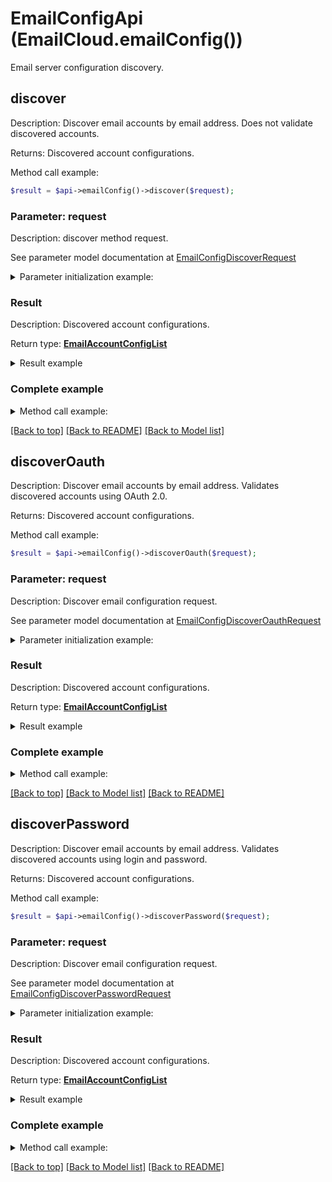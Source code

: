 # EmailConfigApi (EmailCloud.emailConfig())

Email server configuration discovery.

## **discover**

Description: Discover email accounts by email address. Does not validate discovered accounts.

Returns: Discovered account configurations.

Method call example:
```php
$result = $api->emailConfig()->discover($request);
```

### Parameter: request

Description: discover method request.

See parameter model documentation at [EmailConfigDiscoverRequest](EmailConfigDiscoverRequest.md)

<details>
    <summary>Parameter initialization example:</summary>

```php
$request = Models::EmailConfigDiscoverRequest()
    .build();
```

</details>

### Result

Description: Discovered account configurations.

Return type: [**EmailAccountConfigList**](EmailAccountConfigList.md)

<details>
    <summary>Result example</summary>

```php
$result = ;
```
</details>

### Complete example

<details>
    <summary>Method call example:</summary>

```php
$api = new EmailCloud(appKey, appSid);

// Prepare parameters:
$address = ;
$fast_processing = ;

// Call method:
$result = $api->emailConfig().discover($request);

// Result example:
$result = ;
```

</details>

[[Back to top]](#)  [[Back to README]](README.md) [[Back to Model list]](Models.md)

## discoverOauth

Description: Discover email accounts by email address. Validates discovered accounts using OAuth 2.0.

Returns: Discovered account configurations.

Method call example:
```php
$result = $api->emailConfig()->discoverOauth($request);
```

### Parameter: request

Description: Discover email configuration request.

See parameter model documentation at [EmailConfigDiscoverOauthRequest](EmailConfigDiscoverOauthRequest.md)

<details>
    <summary>Parameter initialization example:</summary>
    
```php
$request = ;
```

</details>


### Result

Description: Discovered account configurations.

Return type: [**EmailAccountConfigList**](EmailAccountConfigList.md)

<details>
    <summary>Result example</summary>

```php
$result = ;
```
</details>

### Complete example

<details>
    <summary>Method call example:</summary>

```php
$api = new EmailCloud(appKey, appSid);

// Prepare parameters:
$request = ;

// Call method:
$result = $api->emailConfig().discoverOauth($request);

// Result example:
$result = ;
```

</details>

[[Back to top]](#) [[Back to Model list]](Models.md) [[Back to README]](README.md)
## discoverPassword

Description: Discover email accounts by email address. Validates discovered accounts using login and password.

Returns: Discovered account configurations.

Method call example:
```php
$result = $api->emailConfig()->discoverPassword($request);
```

### Parameter: request

Description: Discover email configuration request.

See parameter model documentation at [EmailConfigDiscoverPasswordRequest](EmailConfigDiscoverPasswordRequest.md)

<details>
    <summary>Parameter initialization example:</summary>
    
```php
$request = ;
```

</details>


### Result

Description: Discovered account configurations.

Return type: [**EmailAccountConfigList**](EmailAccountConfigList.md)

<details>
    <summary>Result example</summary>

```php
$result = ;
```
</details>

### Complete example

<details>
    <summary>Method call example:</summary>

```php
$api = new EmailCloud(appKey, appSid);

// Prepare parameters:
$request = ;

// Call method:
$result = $api->emailConfig().discoverPassword($request);

// Result example:
$result = ;
```

</details>

[[Back to top]](#) [[Back to Model list]](Models.md) [[Back to README]](README.md)
